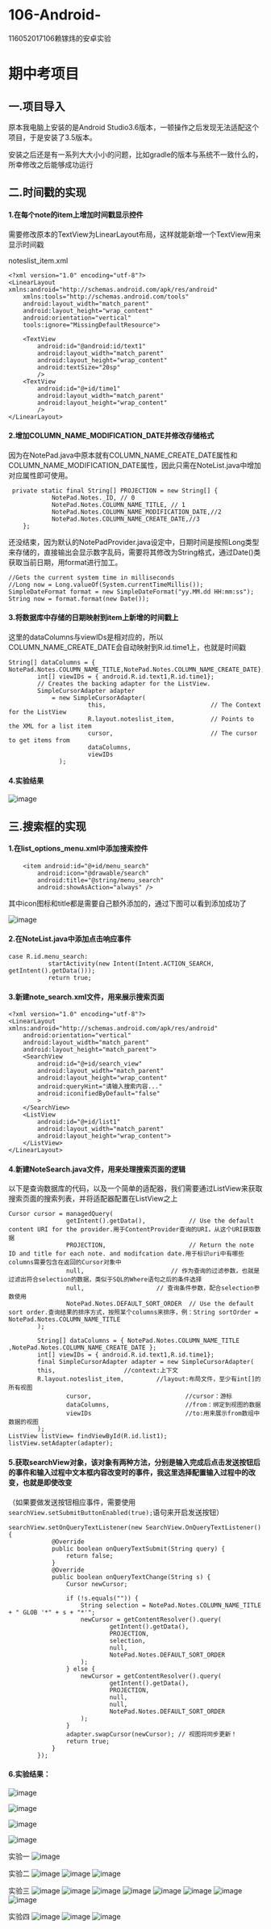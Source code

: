 # 106-Android-
116052017106赖镓炜的安卓实验

# 期中考项目
## 一.项目导入

原本我电脑上安装的是Android Studio3.6版本，一顿操作之后发现无法适配这个项目，于是安装了3.5版本。

安装之后还是有一系列大大小小的问题，比如gradle的版本与系统不一致什么的，所幸修改之后能够成功运行

## 二.时间戳的实现

#### 1.在每个note的item上增加时间戳显示控件

需要修改原本的TextView为LinearLayout布局，这样就能新增一个TextView用来显示时间戳

noteslist_item.xml

```
<?xml version="1.0" encoding="utf-8"?>
<LinearLayout xmlns:android="http://schemas.android.com/apk/res/android"
    xmlns:tools="http://schemas.android.com/tools"
    android:layout_width="match_parent"
    android:layout_height="wrap_content"
    android:orientation="vertical"
    tools:ignore="MissingDefaultResource">

    <TextView
        android:id="@android:id/text1"
        android:layout_width="match_parent"
        android:layout_height="wrap_content"
        android:textSize="20sp"
        />
    <TextView
        android:id="@+id/time1"
        android:layout_width="match_parent"
        android:layout_height="wrap_content"
        />
</LinearLayout>
```

#### 2.增加COLUMN_NAME_MODIFICATION_DATE并修改存储格式

因为在NotePad.java中原本就有COLUMN_NAME_CREATE_DATE属性和COLUMN_NAME_MODIFICATION_DATE属性，因此只需在NoteList.java中增加对应属性即可使用。

```
 private static final String[] PROJECTION = new String[] {
            NotePad.Notes._ID, // 0
            NotePad.Notes.COLUMN_NAME_TITLE, // 1
            NotePad.Notes.COLUMN_NAME_MODIFICATION_DATE,//2
            NotePad.Notes.COLUMN_NAME_CREATE_DATE,//3
    };
```

还没结束，因为默认的NotePadProvider.java设定中，日期时间是按照Long类型来存储的，直接输出会显示数字乱码，需要将其修改为String格式，通过Date()类获取当前日期，用format进行加工。

```
//Gets the current system time in milliseconds
//Long now = Long.valueOf(System.currentTimeMillis());
SimpleDateFormat format = new SimpleDateFormat("yy.MM.dd HH:mm:ss");
String now = format.format(new Date());
```

#### 3.将数据库中存储的日期映射到item上新增的时间戳上

这里的dataColumns与viewIDs是相对应的，所以COLUMN_NAME_CREATE_DATE会自动映射到R.id.time1上，也就是时间戳

```
String[] dataColumns = { NotePad.Notes.COLUMN_NAME_TITLE,NotePad.Notes.COLUMN_NAME_CREATE_DATE};
        int[] viewIDs = { android.R.id.text1,R.id.time1};
        // Creates the backing adapter for the ListView.
        SimpleCursorAdapter adapter
            = new SimpleCursorAdapter(
                      this,                             // The Context for the ListView
                      R.layout.noteslist_item,          // Points to the XML for a list item
                      cursor,                           // The cursor to get items from
                      dataColumns,
                      viewIDs
              );
```

#### 4.实验结果

![image](https://github.com/Maocaikafei/106-Android-/tree/master/NotePad-master/timeResult.png)

## 三.搜索框的实现

#### 1.在list_options_menu.xml中添加搜索控件

```
    <item android:id="@+id/menu_search"
        android:icon="@drawable/search"
        android:title="@string/menu_search"
        android:showAsAction="always" />
```

其中icon图标和title都是需要自己额外添加的，通过下图可以看到添加成功了

![image](https://github.com/Maocaikafei/106-Android-/tree/master/NotePad-master/searchResult1.png)

#### 2.在NoteList.java中添加点击响应事件

```
case R.id.menu_search:
           startActivity(new Intent(Intent.ACTION_SEARCH, getIntent().getData()));
           return true;
```

#### 3.新建note_search.xml文件，用来展示搜索页面

```
<?xml version="1.0" encoding="utf-8"?>
<LinearLayout xmlns:android="http://schemas.android.com/apk/res/android"
    android:orientation="vertical"
    android:layout_width="match_parent"
    android:layout_height="match_parent">
    <SearchView
        android:id="@+id/search_view"
        android:layout_width="match_parent"
        android:layout_height="wrap_content"
        android:queryHint="请输入搜索内容..."
        android:iconifiedByDefault="false"
        >
    </SearchView>
    <ListView
        android:id="@+id/list1"
        android:layout_width="match_parent"
        android:layout_height="wrap_content">
    </ListView>
</LinearLayout>
```

#### 4.新建NoteSearch.java文件，用来处理搜索页面的逻辑

以下是查询数据库的代码，以及一个简单的适配器，我们需要通过ListView来获取搜索页面的搜索列表，并将适配器配置在ListView之上

```
Cursor cursor = managedQuery(
                getIntent().getData(),            // Use the default content URI for the provider.用于ContentProvider查询的URI，从这个URI获取数据
                PROJECTION,                       // Return the note ID and title for each note. and modifcation date.用于标识uri中有哪些columns需要包含在返回的Cursor对象中
                null,                        // 作为查询的过滤参数，也就是过滤出符合selection的数据，类似于SQL的Where语句之后的条件选择
                null,                    // 查询条件参数，配合selection参数使用
                NotePad.Notes.DEFAULT_SORT_ORDER  // Use the default sort order.查询结果的排序方式，按照某个columns来排序，例：String sortOrder = NotePad.Notes.COLUMN_NAME_TITLE
        );

        String[] dataColumns = { NotePad.Notes.COLUMN_NAME_TITLE ,NotePad.Notes.COLUMN_NAME_CREATE_DATE };
        int[] viewIDs = { android.R.id.text1,R.id.time1};
        final SimpleCursorAdapter adapter = new SimpleCursorAdapter(
        this,                   //context:上下文
        R.layout.noteslist_item,         //layout:布局文件，至少有int[]的所有视图
                cursor,                          //cursor：游标
                dataColumns,                     //from：绑定到视图的数据
                viewIDs                          //to:用来展示from数组中数据的视图
        );
ListView listView= findViewById(R.id.list1);
listView.setAdapter(adapter);
```

#### 5.获取searchView对象，该对象有两种方法，分别是输入完成后点击发送按钮后的事件和输入过程中文本框内容改变时的事件，我这里选择配置输入过程中的改变，也就是即使改变

（如果要做发送按钮相应事件，需要使用`searchView.setSubmitButtonEnabled(true);`语句来开启发送按钮）

```
searchView.setOnQueryTextListener(new SearchView.OnQueryTextListener() {
            @Override
            public boolean onQueryTextSubmit(String query) {
                return false;
            }
            @Override
            public boolean onQueryTextChange(String s) {
                Cursor newCursor;

                if (!s.equals("")) {
                    String selection = NotePad.Notes.COLUMN_NAME_TITLE + " GLOB '*" + s + "*'";
                    newCursor = getContentResolver().query(
                            getIntent().getData(),
                            PROJECTION,
                            selection,
                            null,
                            NotePad.Notes.DEFAULT_SORT_ORDER
                    );
                } else {
                    newCursor = getContentResolver().query(
                            getIntent().getData(),
                            PROJECTION,
                            null,
                            null,
                            NotePad.Notes.DEFAULT_SORT_ORDER
                    );
                }
                adapter.swapCursor(newCursor); // 视图将同步更新！
                return true;
            }
        });
```

#### 6.实验结果：

![image](https://github.com/Maocaikafei/106-Android-/tree/master/NotePad-master/searchResult2.png)

![image](https://github.com/Maocaikafei/106-Android-/tree/master/NotePad-master/searchResult3.png)

![image](https://github.com/Maocaikafei/106-Android-/tree/master/NotePad-master/searchResult4.png)

![image](https://github.com/Maocaikafei/106-Android-/tree/master/NotePad-master/searchResult5.png)


实验一
![image](https://github.com/Maocaikafei/106-Android-/tree/master/Result_Img/Lab1/01.png)

实验二
![image](https://github.com/Maocaikafei/106-Android-/blob/master/%E5%AE%9E%E9%AA%8C%E7%BB%93%E6%9E%9C%E6%88%AA%E5%9B%BE/%E5%AE%9E%E9%AA%8C2/%E7%BA%A6%E6%9D%9F%E5%B8%83%E5%B1%80%E7%BB%93%E6%9E%9C.png)
![image](https://github.com/Maocaikafei/106-Android-/blob/master/%E5%AE%9E%E9%AA%8C%E7%BB%93%E6%9E%9C%E6%88%AA%E5%9B%BE/%E5%AE%9E%E9%AA%8C2/%E7%BA%BF%E6%80%A7%E5%B8%83%E5%B1%80%E7%BB%93%E6%9E%9C.png)
![image](https://github.com/Maocaikafei/106-Android-/blob/master/%E5%AE%9E%E9%AA%8C%E7%BB%93%E6%9E%9C%E6%88%AA%E5%9B%BE/%E5%AE%9E%E9%AA%8C2/%E8%A1%A8%E6%A0%BC%E5%B8%83%E5%B1%80%E7%BB%93%E6%9E%9C.png)

实验三
![image](https://github.com/Maocaikafei/106-Android-/blob/master/%E5%AE%9E%E9%AA%8C%E7%BB%93%E6%9E%9C%E6%88%AA%E5%9B%BE/%E5%AE%9E%E9%AA%8C3/AlertDialog.png)
![image](https://github.com/Maocaikafei/106-Android-/blob/master/%E5%AE%9E%E9%AA%8C%E7%BB%93%E6%9E%9C%E6%88%AA%E5%9B%BE/%E5%AE%9E%E9%AA%8C3/SimpleAdapter.png)
![image](https://github.com/Maocaikafei/106-Android-/blob/master/%E5%AE%9E%E9%AA%8C%E7%BB%93%E6%9E%9C%E6%88%AA%E5%9B%BE/%E5%AE%9E%E9%AA%8C3/%E4%B8%80%E7%BA%A7%E8%8F%9C%E5%8D%95.png)
![image](https://github.com/Maocaikafei/106-Android-/blob/master/%E5%AE%9E%E9%AA%8C%E7%BB%93%E6%9E%9C%E6%88%AA%E5%9B%BE/%E5%AE%9E%E9%AA%8C3/%E4%B8%8A%E4%B8%8B%E6%96%87%E8%8F%9C%E5%8D%95.png)
![image](https://github.com/Maocaikafei/106-Android-/blob/master/%E5%AE%9E%E9%AA%8C%E7%BB%93%E6%9E%9C%E6%88%AA%E5%9B%BE/%E5%AE%9E%E9%AA%8C3/%E4%BA%8C%E7%BA%A7%E8%8F%9C%E5%8D%95Toast.png)
![image](https://github.com/Maocaikafei/106-Android-/blob/master/%E5%AE%9E%E9%AA%8C%E7%BB%93%E6%9E%9C%E6%88%AA%E5%9B%BE/%E5%AE%9E%E9%AA%8C3/%E4%BA%8C%E7%BA%A7%E8%8F%9C%E5%8D%95%E5%A4%A7%E5%AD%97%E4%BD%93.png)
![image](https://github.com/Maocaikafei/106-Android-/blob/master/%E5%AE%9E%E9%AA%8C%E7%BB%93%E6%9E%9C%E6%88%AA%E5%9B%BE/%E5%AE%9E%E9%AA%8C3/%E4%BA%8C%E7%BA%A7%E8%8F%9C%E5%8D%95%E5%B0%8F%E5%AD%97%E4%BD%93.png)
![image](https://github.com/Maocaikafei/106-Android-/blob/master/%E5%AE%9E%E9%AA%8C%E7%BB%93%E6%9E%9C%E6%88%AA%E5%9B%BE/%E5%AE%9E%E9%AA%8C3/%E4%BA%8C%E7%BA%A7%E8%8F%9C%E5%8D%95%E7%BA%A2%E8%89%B2%E5%AD%97%E4%BD%93.png)

实验四
![image](https://github.com/Maocaikafei/106-Android-/blob/master/%E5%AE%9E%E9%AA%8C%E7%BB%93%E6%9E%9C%E6%88%AA%E5%9B%BE/Lab4/lab4_1.png)
![image](https://github.com/Maocaikafei/106-Android-/blob/master/%E5%AE%9E%E9%AA%8C%E7%BB%93%E6%9E%9C%E6%88%AA%E5%9B%BE/Lab4/lab4_2.png)
![image](https://github.com/Maocaikafei/106-Android-/blob/master/%E5%AE%9E%E9%AA%8C%E7%BB%93%E6%9E%9C%E6%88%AA%E5%9B%BE/Lab4/lab4_3.png)
